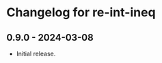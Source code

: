 Changelog for re-int-ineq
=========================

0.9.0 - 2024-03-08
------------------

* Initial release.
